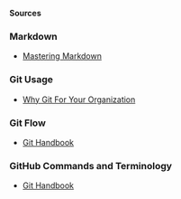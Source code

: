 **Sources**

### Markdown
* [Mastering Markdown](https://guides.github.com/features/mastering-markdown/)

### Git Usage
* [Why Git For Your Organization](https://www.atlassian.com/git/tutorials/why-git#:~:text=One%20of%20the%20biggest%20advantages,every%20change%20to%20your%20codebase.)

### Git Flow
* [Git Handbook](https://guides.github.com/introduction/git-handbook/)

### GitHub Commands and Terminology
* [Git Handbook](https://guides.github.com/introduction/git-handbook/)
